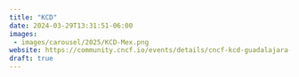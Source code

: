 ```yaml
---
title: "KCD"
date: 2024-03-29T13:31:51-06:00
images:
 - images/carousel/2025/KCD-Mex.png
website: https://community.cncf.io/events/details/cncf-kcd-guadalajara-presents-kcd-guadalajara-2025/cohost-kcd-guadalajara
draft: true
---
```


